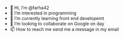 - 👋 Hi, I’m @farha42
- 👀 I’m interested in programming 
- 🌱 I’m currently learning front end developemt 
- 💞️ I’m looking to collaborate on Google on day
- 📫 How to reach me send me a message in my email 

<!---
farha42/farha42 is a ✨ special ✨ repository because its `README.md` (this file) appears on your GitHub profile.
You can click the Preview link to take a look at your changes.
--->
